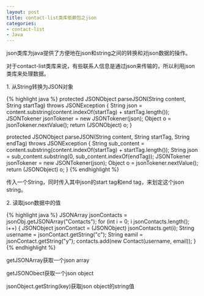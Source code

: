 ```yaml
---
layout: post
title: contact-list类库依赖包之json
categories:
- contact-list
- Java
---
```

json类库为java提供了方便地在json和string之间的转换和对json数据的操作。

对于contact-list类库来说，有些联系人信息是通过json来传输的，所以利用json类库来处理数据。

1\. 从String转换为JSON对象

{% highlight java %}
protected JSONObject parseJSON(String content, String startTag) throws JSONException {
    String json = content.substring(content.indexOf(startTag) + startTag.length());
    JSONTokener jsonTokener = new JSONTokener(json);
    Object o = jsonTokener.nextValue();
    return (JSONObject) o;
}

protected JSONObject parseJSON(String content, String startTag, String endTag) throws JSONException {
    String sub_content = content.substring(content.indexOf(startTag) + startTag.length());
    String json = sub_content.substring(0, sub_content.indexOf(endTag));
    JSONTokener jsonTokener = new JSONTokener(json);
    Object o = jsonTokener.nextValue();
    return (JSONObject) o;
}
{% endhighlight %}

传入一个String，同时传入其中json的start tag和end tag，来划定这个json string。

2\. 读取json数据中的值

{% highlight java %}
JSONArray jsonContacts = jsonObj.getJSONArray("Contacts");
for (int i = 0; i  jsonContacts.length(); i++) {
    JSONObject jsonContact = (JSONObject) jsonContacts.get(i);
    String username = jsonContact.getString("c");
    String eamil = jsonContact.getString("y");
    contacts.add(new Contact(username, email));
}
{% endhighlight %}

getJSONArray获取一个json array

getJSONObect获取一个json object

jsonObject.getString(key)获取json object的string值

